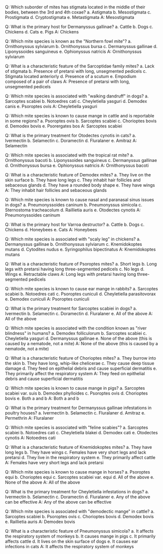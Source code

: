 Q: Which suborder of mites has stigmata located in the middle of their bodies, between the 3rd and 4th coxae?
a. Astigmata
b. Mesostigmata
c. Prostigmata
d. Cryptostigmata
e. Metastigmata
A: Mesostigmata

Q: What is the primary host for Dermanyssus gallinae?
a. Cattle
b. Dogs
c. Chickens
d. Cats
e. Pigs
A: Chickens

Q: Which mite species is known as the "Northern fowl mite"?
a. Ornithonyssus sylviarum
b. Ornithonyssus bursa
c. Dermanyssus gallinae
d. Liponyssoides sanguineus
e. Ophionyssus natricis
A: Ornithonyssus sylviarum

Q: What is a characteristic feature of the Sarcoptidae family mites?
a. Lack of stigmata
b. Presence of pretarsi with long, unsegmented pedicels
c. Stigmata located anteriorly
d. Presence of a scutum
e. Empodium composed of a pair of claws
A: Presence of pretarsi with long, unsegmented pedicels

Q: Which mite species is associated with "walking dandruff" in dogs?
a. Sarcoptes scabiei
b. Notoedres cati
c. Cheyletiella yasguri
d. Demodex canis
e. Psoroptes ovis
A: Cheyletiella yasguri

Q: Which mite species is known to cause mange in cattle and is reportable in some regions?
a. Psoroptes ovis
b. Sarcoptes scabiei
c. Chorioptes bovis
d. Demodex bovis
e. Psorergates bos
A: Sarcoptes scabiei

Q: What is the primary treatment for Otodectes cynotis in cats?
a. Ivermectin
b. Selamectin
c. Doramectin
d. Fluralaner
e. Amitraz
A: Selamectin

Q: Which mite species is associated with the tropical rat mite?
a. Ornithonyssus bacoti
b. Liponyssoides sanguineus
c. Dermanyssus gallinae
d. Ornithonyssus bursa
e. Ophionyssus natricis
A: Ornithonyssus bacoti

Q: What is a characteristic feature of Demodex mites?
a. They live on the skin surface
b. They have long legs
c. They inhabit hair follicles and sebaceous glands
d. They have a rounded body shape
e. They have wings
A: They inhabit hair follicles and sebaceous glands

Q: Which mite species is known to cause nasal and paranasal sinus issues in dogs?
a. Pneumonyssoides caninum
b. Pneumonyssus simicola
c. Sternostoma tracheacolum
d. Raillietia auris
e. Otodectes cynotis
A: Pneumonyssoides caninum

Q: What is the primary host for Varroa destructor?
a. Cattle
b. Dogs
c. Chickens
d. Honeybees
e. Cats
A: Honeybees

Q: Which mite species is associated with "scaly leg" in chickens?
a. Dermanyssus gallinae
b. Ornithonyssus sylviarum
c. Knemidokoptes mutans
d. Cytodites nudus
e. Syringophilus bipectinatus
A: Knemidokoptes mutans

Q: What is a characteristic feature of Psoroptes mites?
a. Short legs
b. Long legs with pretarsi having long three-segmented pedicels
c. No legs
d. Wings
e. Retractable claws
A: Long legs with pretarsi having long three-segmented pedicels

Q: Which mite species is known to cause ear mange in rabbits?
a. Sarcoptes scabiei
b. Notoedres cati
c. Psoroptes cuniculi
d. Cheyletiella parasitovorax
e. Demodex cuniculi
A: Psoroptes cuniculi

Q: What is the primary treatment for Sarcoptes scabiei in dogs?
a. Ivermectin
b. Selamectin
c. Doramectin
d. Fluralaner
e. All of the above
A: All of the above

Q: Which mite species is associated with the condition known as "river blindness" in humans?
a. Demodex folliculorum
b. Sarcoptes scabiei
c. Cheyletiella yasguri
d. Dermanyssus gallinae
e. None of the above (this is caused by a nematode, not a mite)
A: None of the above (this is caused by a nematode, not a mite)

Q: What is a characteristic feature of Chorioptes mites?
a. They burrow into the skin
b. They have long, whip-like chelicerae
c. They cause deep tissue damage
d. They feed on epithelial debris and cause superficial dermatitis
e. They primarily affect the respiratory system
A: They feed on epithelial debris and cause superficial dermatitis

Q: Which mite species is known to cause mange in pigs?
a. Sarcoptes scabiei var. suis
b. Demodex phylloides
c. Psoroptes ovis
d. Chorioptes bovis
e. Both a and b
A: Both a and b

Q: What is the primary treatment for Dermanyssus gallinae infestations in poultry houses?
a. Ivermectin
b. Selamectin
c. Fluralaner
d. Amitraz
e. Permethrin
A: Fluralaner

Q: Which mite species is associated with "feline scabies"?
a. Sarcoptes scabiei
b. Notoedres cati
c. Cheyletiella blakei
d. Demodex cati
e. Otodectes cynotis
A: Notoedres cati

Q: What is a characteristic feature of Knemidokoptes mites?
a. They have long legs
b. They have wings
c. Females have very short legs and lack pretarsi
d. They live in the respiratory system
e. They primarily affect cattle
A: Females have very short legs and lack pretarsi

Q: Which mite species is known to cause mange in horses?
a. Psoroptes equi
b. Chorioptes equi
c. Sarcoptes scabiei var. equi
d. All of the above
e. None of the above
A: All of the above

Q: What is the primary treatment for Cheyletiella infestations in dogs?
a. Ivermectin
b. Selamectin
c. Doramectin
d. Fluralaner
e. Any of the above can be effective
A: Any of the above can be effective

Q: Which mite species is associated with "demodectic mange" in cattle?
a. Sarcoptes scabiei
b. Psoroptes ovis
c. Chorioptes bovis
d. Demodex bovis
e. Raillietia auris
A: Demodex bovis

Q: What is a characteristic feature of Pneumonyssus simicola?
a. It affects the respiratory system of monkeys
b. It causes mange in pigs
c. It primarily affects cattle
d. It lives on the skin surface of dogs
e. It causes ear infections in cats
A: It affects the respiratory system of monkeys